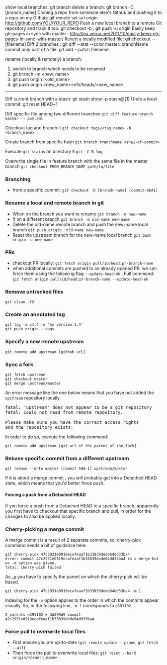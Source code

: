 show local branches: git branch
delete a branch: git branch -D [branch_name]
Cloning a repo from someone else's Github and pushing it to a repo on my Github: git remote set-url origin http://github.com/YOU/YOUR_REPO
Push a new local branch to a remote Git repository and track it too: git checkout -b <branch>   ,   git push -u origin <branch>
Easily keep gh-pages in sync with master : http://lea.verou.me/2011/10/easily-keep-gh-pages-in-sync-with-master/
Revert a locally modified file: git checkout -- [filename]
Diff 2 branches : git diff --stat --color master..branchName
commit only part of a file: git add --patch filename

rename (locally & remotely) a branch: 
1. switch to branch which needs to be renamed
2. git branch -m <new_name>
3. git push origin :<old_name>
4. git push origin <new_name>:refs/heads/<new_name>
---

Diff current branch with a stash: git stash show -p stash@{1}
Undo a local commit: git reset HEAD~1

Diff specific file among two different branches
```git diff feature-branch master -- pom.xml```

Checkout tag and branch it
```git checkout tags/<tag_name> -b <branch_name>```

Create branch from specific hash
```git branch branchname <sha1-of-commit>```

Execute `git status` on directory `B`
```git -C B log```

Overwrite single file in feature branch with the same file in the master branch
`git checkout FROM_BRANCH_NAME path/to/file`

### Branching
- from a specific commit: `git checkout -b [branch-name] [commit-SHA1]`

### Rename a local and remote branch in git
- When on the branch you want to rename `git branch -m new-name`
- If on a different branch `git branch -m old-name new-name`
- Delete the old-name remote branch and push the new-name local branch `git push origin :old-name new-name`
- Reset the upstream branch for the new-name local branch `git push origin -u new-name`

### PRs
- checkout PR locally: `git fetch origin pull/id/head:pr-branch-name`
- when additional commits are pushed to an already opened PR, we can fetch them using the following flag `--update-head-ok` . Full command: `git fetch origin pull/id/head:pr-branch-name --update-head-ok`
  
### Remove untracked files
```
git clean -fX
```

### Create an annotated tag
```
git tag -a v1.4 -m 'my version 1.4'
git push origin --tags
```

### Specify a new remote upstream
```
git remote add upstream [github url]
```

### Sync a fork
```
git fetch upstream
git checkout master
git merge upstream/master
```

An error message like the one below means that you have not added the `upstream` repository locally.
<pre>
fatal: 'upstream' does not appear to be a git repository
fatal: Could not read from remote repository.

Please make sure you have the correct access rights
and the repository exists.
</pre>

In order to do so, execute the following command:
```
git remote add upstream [git_url_of_the_parent_of_the_fork]
```

### Rebase specific commit from a different upstream
```
git rebase --onto master [commit SHA-1] upstream/master
```
If it is about a merge commit , you will probably get into a Detached HEAD state, which means that you'd better force push.

#### Forcing a push from a Detached HEAD
If you force a push from a Detached HEAD to a specific branch, apparently you first have to checkout that specific branch and pull, in order for the changes to also be applied locally.

### Cherry-picking a merge commit
A merge commit is a result of 2 separate commits, so, cherry-pick command needs a bit of guidance here:
```
git cherry-pick 47c2931e0919ecafeaaf1b33839dede64dd33ba4
error: commit 47c2931e0919ecafeaaf1b33839dede64dd33ba4 is a merge but no -m option was given.
fatal: cherry-pick failed
```
As [`-m`](https://stackoverflow.com/questions/24301390/git-revert-hash-not-allowed-due-to-a-merge-but-no-m-option-was-given) you have to specify the parent on which the cherry-pick will be based.

```
git cherry-pick 47c2931e0919ecafeaaf1b33839dede64dd33ba4 -m 1
```

Indexing for the `-m` option applies to the order in which the commits appear visually. So, in the following line, `-m 1` corresponds to `e391102`

```
2 parents e391102 + 3d399d9 commit 47c2931e0919ecafeaaf1b33839dede64dd33ba4
```

### Force pull to overwrite local files
- First ensure you are up-to-date (`git remote update --prune`, `git fetch --all`)
- Then force the pull to overwrite local files: `git reset --hard origin/<branch_name>`
